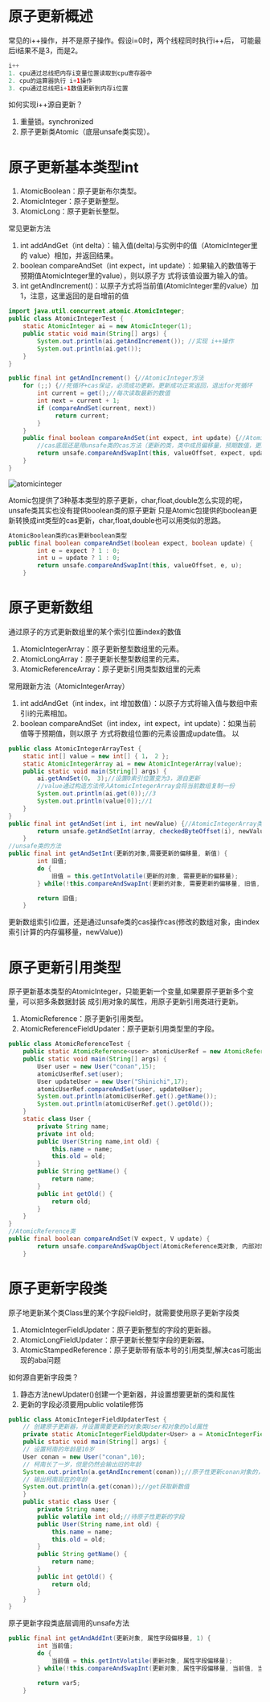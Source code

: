 # 原子更新概述

常见的i++操作，并不是原子操作。假设i=0时，两个线程同时执行i++后，
可能最后i结果不是3，而是2。
```java
i++
1. cpu通过总线把内存i变量位置读取到cpu寄存器中
2. cpu的运算器执行 i+1操作
3. cpu通过总线把i+1数值更新到内存i位置
```
如何实现i++源自更新？
1. 重量锁。synchronized
2. 原子更新类Atomic（底层unsafe类实现）。

# 原子更新基本类型int

1. AtomicBoolean：原子更新布尔类型。
2. AtomicInteger：原子更新整型。
3. AtomicLong：原子更新长整型。

常见更新方法
1. int addAndGet（int delta）：输入值(delta)与实例中的值（AtomicInteger里的
value）相加，并返回结果。
2. boolean compareAndSet（int expect，int update）：如果输入的数值等于预期值AtomicInteger里的value），则以原子方
式将该值设置为输入的值。
3. int getAndIncrement()：以原子方式将当前值(AtomicInteger里的value）加1，注意，这里返回的是自增前的值

```java
import java.util.concurrent.atomic.AtomicInteger;
public class AtomicIntegerTest {
    static AtomicInteger ai = new AtomicInteger(1);
    public static void main(String[] args) {
        System.out.println(ai.getAndIncrement()); //实现 i++操作
        System.out.println(ai.get());
    }
}

public final int getAndIncrement() {//AtomicInteger方法
    for (;;) {//死循环+cas保证，必须成功更新。更新成功正常返回，退出for死循环
        int current = get();//每次读取最新的数值
        int next = current + 1;
        if (compareAndSet(current, next))
             return current;
        }
    } 
    public final boolean compareAndSet(int expect, int update) {//AtomicInteger方法
        //cas底层还是用unsafe类的cas方法（更新的类，类中成员偏移量，预期数值，更新后数值）
        return unsafe.compareAndSwapInt(this, valueOffset, expect, update);
    }
}
```
![atomicinteger](./imgs/第七章/atomicinteger.png)

Atomic包提供了3种基本类型的原子更新，char,float,double怎么实现的呢，unsafe类其实也没有提供boolean类的原子更新
只是Atomic包提供的boolean更新转换成int类型的cas更新，char,float,double也可以用类似的思路。
```java
AtomicBoolean类的cas更新boolean类型
public final boolean compareAndSet(boolean expect, boolean update) {
        int e = expect ? 1 : 0;
        int u = update ? 1 : 0;
        return unsafe.compareAndSwapInt(this, valueOffset, e, u);
    }
```

# 原子更新数组
通过原子的方式更新数组里的某个索引位置index的数值

1. AtomicIntegerArray：原子更新整型数组里的元素。
2. AtomicLongArray：原子更新长整型数组里的元素。
3. AtomicReferenceArray：原子更新引用类型数组里的元素

常用跟新方法（AtomicIntegerArray）
1. int addAndGet（int index，int 增加数值）：以原子方式将输入值与数组中索引i的元素相加。
2. boolean compareAndSet（int index，int expect，int update）：如果当前值等于预期值，则以原子
方式将数组位置i的元素设置成update值。
以

```java
public class AtomicIntegerArrayTest {
    static int[] value = new int[] { 1， 2 };
    static AtomicIntegerArray ai = new AtomicIntegerArray(value);
    public static void main(String[] args) {
        ai.getAndSet(0， 3);//设置0索引位置变为3，源自更新
        //value通过构造方法传入AtomicIntegerArray会将当前数组复制一份
        System.out.println(ai.get(0));//3
        System.out.println(value[0]);//1
    }
}
public final int getAndSet(int i, int newValue) {//AtomicIntegerArray类方法
        return unsafe.getAndSetInt(array, checkedByteOffset(i), newValue);
    }
//unsafe类的方法
public final int getAndSetInt(更新的对象,需要更新的偏移量, 新值) {
        int 旧值;
        do {
            旧值 = this.getIntVolatile(更新的对象, 需要更新的偏移量);
        } while(!this.compareAndSwapInt(更新的对象, 需要更新的偏移量, 旧值, 新值));

        return 旧值;
    }
```
更新数组索引i位置，还是通过unsafe类的cas操作cas(修改的数组对象，由index索引计算的内存偏移量，newValue))


# 原子更新引用类型
原子更新基本类型的AtomicInteger，只能更新一个变量,如果要原子更新多个变量，可以把多条数据封装
成引用对象的属性，用原子更新引用类进行更新。

1. AtomicReference：原子更新引用类型。
2. AtomicReferenceFieldUpdater：原子更新引用类型里的字段。
```java
public class AtomicReferenceTest {
    public static AtomicReference<user> atomicUserRef = new AtomicReference<user>();
    public static void main(String[] args) {
        User user = new User("conan",15);
        atomicUserRef.set(user);
        User updateUser = new User("Shinichi",17);
        atomicUserRef.compareAndSet(user, updateUser);
        System.out.println(atomicUserRef.get().getName());
        System.out.println(atomicUserRef.get().getOld());
    }
    static class User {
        private String name;
        private int old;
        public User(String name,int old) {
            this.name = name;
            this.old = old;
        }
        public String getName() {
            return name;
        }
        public int getOld() {
            return old;
        }
    }
}
//AtomicReference类
public final boolean compareAndSet(V expect, V update) {
        return unsafe.compareAndSwapObject(AtomicReference类对象, 内部对象的偏移量, 期待对象, 更新对象);
    }
```

# 原子更新字段类
原子地更新某个类Class里的某个字段Field时，就需要使用原子更新字段类

1. AtomicIntegerFieldUpdater：原子更新整型的字段的更新器。
2. AtomicLongFieldUpdater：原子更新长整型字段的更新器。
3. AtomicStampedReference：原子更新带有版本号的引用类型,解决cas可能出现的aba问题

如何源自更新字段类？
1. 静态方法newUpdater()创建一个更新器，并设置想要更新的类和属性
2. 更新的字段必须要用public volatile修饰

```java
public class AtomicIntegerFieldUpdaterTest {
    // 创建原子更新器，并设置需要更新的对象类User和对象的old属性
    private static AtomicIntegerFieldUpdater<User> a = AtomicIntegerFieldUpdater.newUpdater(User.class,"old");
    public static void main(String[] args) {
    // 设置柯南的年龄是10岁
    User conan = new User("conan",10);
    // 柯南长了一岁，但是仍然会输出旧的年龄
    System.out.println(a.getAndIncrement(conan));//原子性更新conan对象的，old年龄属性。
    // 输出柯南现在的年龄
    System.out.println(a.get(conan));//get获取新数值
    }
    public static class User {
        private String name;
        public volatile int old;//待原子性更新的字段
        public User(String name,int old) {
            this.name = name;
            this.old = old;
        }
        public String getName() {
            return name;
        }
        public int getOld() {
            return old;
        }
    }
}
```
原子更新字段类底层调用的unsafe方法
```java
public final int getAndAddInt(更新对象, 属性字段偏移量, 1) {
        int 当前值;
        do {
            当前值 = this.getIntVolatile(更新对象, 属性字段偏移量);
        } while(!this.compareAndSwapInt(更新对象, 属性字段偏移量, 当前值, 当前值 + 1));

        return var5;
    }
```